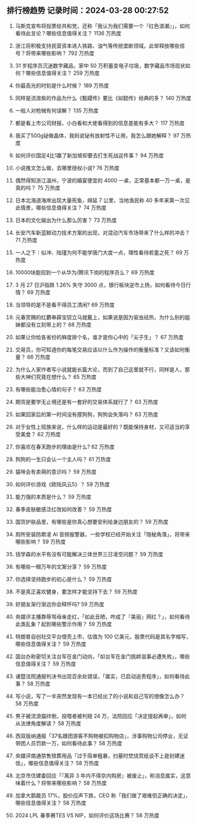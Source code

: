 
## 排行榜趋势 记录时间：2024-03-28 00:27:52
  
  1. 马斯克宣布将投票给共和党，还称「我认为我们需要一个『红色浪潮』」，如何看待此言论？哪些信息值得关注？ 1136 万热度
    
  2. 浙江将积极支持民营资本进入铁路、油气等传统垄断领域，此举释放哪些信号？将带来哪些影响？ 792 万热度
    
  3. 31 岁程序员沉迷数字藏品，家中 50 万积蓄变电子垃圾，数字藏品市场现状如何？哪些信息值得关注？ 259 万热度
    
  4. 你最高光的时刻是什么时候？ 189 万热度
    
  5. 同样是流潋紫的作品为什么《甄嬛传》要比《如懿传》经典的多？ 140 万热度
    
  6. 一般人对枪械有何误解？ 135 万热度
    
  7. 都是看上市公司财报，小白看和大佬看得到的信息差能有多大？ 117 万热度
    
  8. 我买了500g铋做晶体，我妈说铋有放射性不让用，我怎么跟她解释？ 97 万热度
    
  9. 如何评价国足4比1赢了新加坡却要去打生死战这件事？ 94 万热度
    
  10. 小说推文怎么做，去哪里授权小说? 76 万热度
    
  11. 偶然得知浙江温州，宁波的婚宴便宜的 4000 一桌，正常基本都一万一桌，是真的吗？ 75 万热度
    
  12. 日本北海道海岸出现大量死鱼，绵延 7 公里，当地渔民称 40 多年来第一次见此情景，哪些信息值得关注？ 74 万热度
    
  13. 日本的文化输出为什么那么厉害？ 73 万热度
    
  14. 长安汽车新蓝鲸动力技术方案的出现，对混动汽车市场带来了什么样的冲击？ 71 万热度
    
  15. 一人之下｜似冲、陆瑾为何不能学唐门大度一点，理性看待若童之死？ 69 万热度
    
  16. 10000块能招到一个从华为/腾讯下岗的程序员么？ 69 万热度
    
  17. 3 月 27 日沪指跌 1.26% 失守 3000 点，银行板块逆市上扬，如何看待今日行情？ 69 万热度
    
  18. 当领导的是不是看不得员工清闲? 69 万热度
    
  19. 元春赏赐的红麝串薛宝钗立马就戴上，如果说是因为驱虫祛热，为什么别的姐妹都没有立刻带上的？ 68 万热度
    
  20. 如果让你给各省份的麻度排个名，谁才是你心中的「尖子生」？ 67 万热度
    
  21. 交易员，你可知道你的每笔交易应该以什么作为操作的衡量标准？又该如何衡量？ 66 万热度
    
  22. 为什么人家作者写小说就能长篇大论，而到了自己这里就不行，同样是人，那些大神们究竟在想什么？ 65 万热度
    
  23. 有哪些能治愈心情的句子？ 63 万热度
    
  24. 期货是要学无止境还是有一套好的交易体系就行了？ 63 万热度
    
  25. 如果回家后的第一时间没有摸狗狗，狗狗会失落吗？ 63 万热度
    
  26. 对于女性上班族来说，什么样的运动是最好的？既能保持身材，又可适当的享受美食？ 62 万热度
    
  27. 你喜欢在春天跑步的理由是什么? 62 万热度
    
  28. 狗狗的一生只会认一个主人吗？ 61 万热度
    
  29. 猫咪会有卖萌的意识吗？ 59 万热度
    
  30. 如何评价游戏《欧陆风云5》？ 59 万热度
    
  31. 能力强的本质是什么？ 59 万热度
    
  32. 春季皮肤敏感泛红改如何改善？ 59 万热度
    
  33. 国货护肤品里，有哪些是你真心想要安利给身边朋友的？ 59 万热度
    
  34. 厕所安装防欺凌 AI 音频报警器，一些学校已经开始关注「隐秘角落」，将带来哪些影响？ 59 万热度
    
  35. 钱学森的水平有没有可能解决三体世界三日凌空问题？ 59 万热度
    
  36. 有哪些一眼万年的文案分享？ 59 万热度
    
  37. 你选择坚持跑步的初心是什么？ 59 万热度
    
  38. 不是真正喜欢健身，要怎样才能坚持下去？ 59 万热度
    
  39. 好朋友渐行渐远你会释怀吗? 59 万热度
    
  40. 央媒评主播靠辱骂母亲走红，「如此丑陋，咋成了『美丽』网红？」，如何看待此类乱象？起到哪些警示作用？ 59 万热度
    
  41. 特朗普自创社交平台借壳上市，估值为 100 亿美元，股票代码是其名字缩写，哪些信息值得关注？ 59 万热度
    
  42. 国台办称密切关注台军在金门动向，「如台军在金门挑衅滋事必遭失败」，哪些信息值得关注？ 59 万热度
    
  43. 诸暨法院通报判决书出现百余处错误，「属实，已启动追责程序」，如何看待此事？ 58 万热度
    
  44. 写小说，写了一半突然发现有一本已经出了的小说和自己写的很像怎么办？ 58 万热度
    
  45. 男子被流浪猫绊倒，投喂者被判赔 24 万，法院回应「决定提起再审」，如何从法律角度解读？ 58 万热度
    
  46. 西双版纳通报「37名跟团游客不购物被扣购物店」，涉事购物公司停业，无证带团人员罚款一万，如何看待此事？ 58 万热度
    
  47. 央媒评南通禁售殡葬用品「过于简单粗暴，扫墓时焚烧冥纸谈不上是封建迷信」，哪些信息值得关注？ 58 万热度
    
  48. 北京市住建委回应「『离异 3 年内不得京内购房』被废止」，称消息属实，这意味着什么？将带来哪些影响？ 58 万热度
    
  49. 加拿大鹅裁员 17%，股价应声下跌，CEO 称「我们做了艰难但正确的决定」，哪些信息值得关注？ 58 万热度
    
  50. 2024 LPL 春季赛TES VS NIP，如何评价这场比赛？ 58 万热度
    